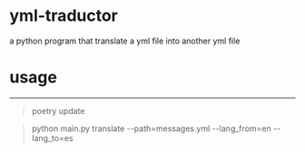 # yml-traductor
a python program that translate a yml file into another yml file


# usage

---
> poetry update

> python main.py translate --path=messages.yml --lang_from=en --lang_to=es

